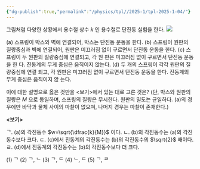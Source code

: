 ```yaml
---
{"dg-publish":true,"permalink":"/physics/tpl//2025-1/tpl-2025-1-04/"}
---
```


그림처럼 다양한 상황에서 용수철 상수 $k$ 인 용수철로 단진동 실험을 한다.
![](https://cdn.mathpix.com/cropped/2025_05_26_0679df0be5a6770361d8g-2.jpg?height=340&width=1040&top_left_y=508&top_left_x=1298)

(a) 스프링이 박스와 벽에 연결되어, 박스는 단진동 운동을 한다.
(b) 스프링이 원판의 질량중심과 벽에 연결되어, 원판은 미끄러짐 없이 구르면서 단진동 운동을 한다.
(c) 스프링이 두 원판의 질량중심에 연결되고, 각 원 판은 미끄러짐 없이 구르면서 단진동 운동을 한 다. 진동계의 무게 중심은 움직이지 않는다.
(d) 두 개의 스프링이 각각 원판의 질량중심에 연결 되고, 각 원판은 미끄러짐 없이 구르면서 단진동 운동을 한다. 진동계의 무게 중심은 움직이지 않 는다.

이에 대한 설명으로 옳은 것만을 <보기>에서 있는 대로 고른 것은? (단, 박스와 원판의 질량은 $M$ 으로 동일하며, 스프링의 질량은 무시한다. 원판의 밀도는 균일하다. (a)의 경우에만 바닥과 물체 사이의 마찰이 없으며, 나머지 경우는 마찰이 존재한다.)

**<보기>**

ᄀ. (a)의 각진동수 $w=\sqrt{\dfrac{k}{M}}$ 이다.
ㄴ. (b)의 각진동수는 (a)의 각진동수보다 크다.
ㄷ. (c)에서 진동계의 각진동수는 (b)의 각진동수의 $\sqrt{2}$ 배이다.
ㄹ. (d)에서 진동계의 각진동수는 (b)의 각진동수보다 더 크다.

(1) ᄀ
(2) ᄀ, ᄂ
(3) ᄀ, ᄃ
(4) ᄂ, ᄃ
(5) ᄀ, ᄅ